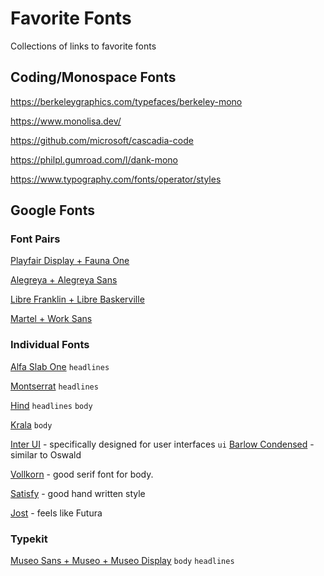 # Favorite Fonts
Collections of links to favorite fonts

## Coding/Monospace Fonts

https://berkeleygraphics.com/typefaces/berkeley-mono

https://www.monolisa.dev/

https://github.com/microsoft/cascadia-code

https://philpl.gumroad.com/l/dank-mono

https://www.typography.com/fonts/operator/styles

## Google Fonts

### Font Pairs

[Playfair Display + Fauna One](https://www.behance.net/gallery/35768979/Typography-Google-Fonts-Combinations)

[Alegreya + Alegreya Sans](https://fonts.google.com/specimen/Alegreya+Sans)

[Libre Franklin + Libre Baskerville](https://fonts.google.com/specimen/Libre+Franklin)

[Martel + Work Sans](https://sidewaysdictionary.com/#/about)

### Individual Fonts

[Alfa Slab One](https://fonts.google.com/specimen/Alfa+Slab+One) `headlines`

[Montserrat](https://fonts.google.com/specimen/Montserrat) `headlines`

[Hind](https://fonts.google.com/specimen/Hind) `headlines` `body`

[Krala](https://fonts.google.com/specimen/Karla) `body`

[Inter UI](https://rsms.me/inter/) - specifically designed for user interfaces `ui`
[Barlow Condensed](https://fonts.google.com/specimen/Barlow+Condensed) - similar to Oswald

[Vollkorn](Restuta/ds-letters) - good serif font for body.

[Satisfy](https://fonts.google.com/specimen/Satisfy) - good hand written style

[Jost](https://fonts.google.com/specimen/Jost) - feels like Futura

### Typekit

[Museo Sans + Museo + Museo Display](https://typekit.com/fonts/museo-sans) `body` `headlines`
